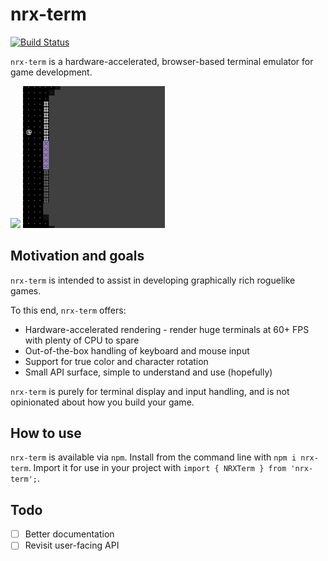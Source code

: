 # nrx-term

[![Build Status](https://travis-ci.com/halbu/nrx-term.svg?branch=master)](https://travis-ci.com/halbu/nrx-term)

`nrx-term` is a hardware-accelerated, browser-based terminal emulator for game development.

<img src="https://raw.githubusercontent.com/halbu/nrx-term/master/img/nrx1.gif" width="45%"></img> <img src="https://raw.githubusercontent.com/halbu/nrx-term/master/img/nrx2.gif" width="45%"></img> 

## Motivation and goals

`nrx-term` is intended to assist in developing graphically rich roguelike games.

To this end, `nrx-term` offers:

* Hardware-accelerated rendering - render huge terminals at 60+ FPS with plenty of CPU to spare
* Out-of-the-box handling of keyboard and mouse input
* Support for true color and character rotation
* Small API surface, simple to understand and use (hopefully)

`nrx-term` is purely for terminal display and input handling, and is not opinionated about how you build your game.

## How to use

`nrx-term` is available via `npm`. Install from the command line with `npm i nrx-term`. Import it for use in your project with `import { NRXTerm } from 'nrx-term';`.

## Todo

- [ ] Better documentation 
- [ ] Revisit user-facing API
